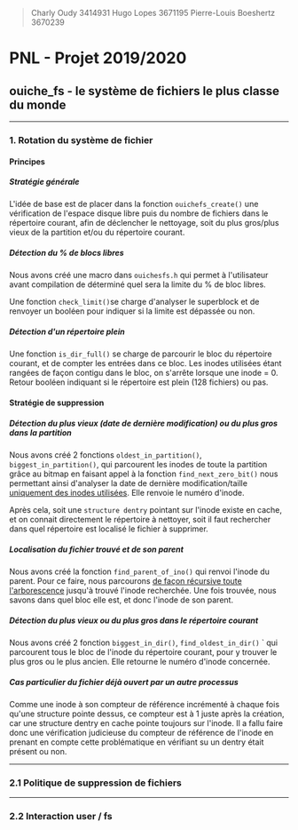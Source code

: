 > Charly Oudy 3414931
> Hugo Lopes 3671195
> Pierre-Louis Boeshertz 3670239

# PNL - Projet 2019/2020

## ouiche_fs - le système de fichiers le plus classe du monde

---

### 1. Rotation du système de fichier

#### Principes

##### Stratégie générale

L'idée de base est de placer dans la fonction `ouichefs_create()` une vérification de l'espace disque libre puis du nombre de fichiers dans le répertoire courant, afin de déclencher le nettoyage, soit du plus gros/plus vieux de la partition et/ou du répertoire courant.

##### Détection du % de blocs libres

Nous avons créé une macro dans `ouichesfs.h` qui permet à l'utilisateur avant compilation de déterminé quel sera la limite du % de bloc libres.

Une fonction `check_limit()`se charge d'analyser le superblock et de renvoyer un booléen pour indiquer si la limite est dépassée ou non.

##### Détection d'un répertoire plein

Une fonction `is_dir_full()` se charge de parcourir le bloc du répertoire courant, et de compter les entrées dans ce bloc. Les inodes utilisées étant rangées de façon contigu dans le bloc, on s'arrête lorsque une inode = 0. Retour booléen indiquant si le répertoire est plein (128 fichiers) ou pas.

#### Stratégie de suppression

##### Détection du plus vieux (date de dernière modification) ou du plus gros dans la partition

Nous avons créé 2 fonctions `oldest_in_partition()`,  `biggest_in_partition()`, qui parcourent les inodes de toute la partition grâce au bitmap en faisant appel à la fonction `find_next_zero_bit()` nous permettant ainsi d'analyser la date de dernière modification/taille <u>uniquement des inodes utilisées</u>. Elle renvoie le numéro d'inode.

Après cela, soit une `structure dentry` pointant sur l'inode existe en cache, et on connait directement le répertoire à nettoyer, soit il faut rechercher dans quel répertoire est localisé le fichier à supprimer.

##### Localisation du fichier trouvé et de son parent

Nous avons créé la fonction `find_parent_of_ino()` qui renvoi l'inode du parent. Pour ce faire, nous parcourons <u>de façon récursive toute l'arborescence</u> jusqu'à trouvé l'inode recherchée. Une fois trouvée, nous savons dans quel bloc elle est, et donc l'inode de son parent.

##### Détection du plus vieux ou du plus gros dans le répertoire courant

Nous avons créé 2 fonction `biggest_in_dir()`, `find_oldest_in_dir()` ` qui parcourent tous le bloc de l'inode du répertoire courant, pour y trouver le plus gros ou le plus ancien. Elle retourne le numéro d'inode concernée.

##### Cas particulier du fichier déjà ouvert par un autre processus

Comme une inode à son compteur de référence incrémenté à chaque fois qu'une structure pointe dessus, ce compteur est à 1 juste après la création, car une structure dentry en cache pointe toujours sur l'inode. Il a fallu faire donc une vérification judicieuse du compteur de référence de l'inode en prenant en compte cette problématique en vérifiant su un dentry était présent ou non.

---

### 2.1 Politique de suppression de fichiers

---

### 2.2 Interaction user / fs

